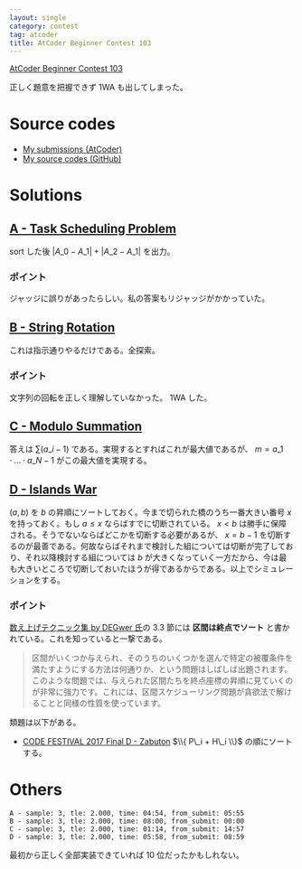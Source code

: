 ```yaml
---
layout: single
category: contest
tag: atcoder
title: AtCoder Beginner Contest 103
---
```


[AtCoder Beginner Contest 103](https://atcoder.jp/contests/abc103)

正しく題意を把握できず 1WA も出してしまった。

# Source codes

- [My submissions (AtCoder)](https://atcoder.jp/contests/abc103/submissions?f.User=kazunetakahashi)
- [My source codes (GitHub)](https://github.com/kazunetakahashi/atcoder/tree/master/2018/0721_ABC103)

# Solutions

## [A - Task Scheduling Problem](https://atcoder.jp/contests/abc103/tasks/abc103_a)

sort した後 $\lvert A\_0 - A\_1 \rvert + \lvert A\_2 - A\_1 \rvert$ を出力。

### ポイント

ジャッジに誤りがあったらしい。私の答案もリジャッジがかかっていた。

## [B - String Rotation](https://atcoder.jp/contests/abc103/tasks/abc103_b)

これは指示通りやるだけである。全探索。

### ポイント

文字列の回転を正しく理解していなかった。 1WA した。

## [C - Modulo Summation](https://atcoder.jp/contests/abc103/tasks/abc103_c)

答えは $\sum (a\_i - 1)$ である。実現するとすればこれが最大値であるが、 $m = a\_1 \cdot \dots \cdot a\_N - 1$ がこの最大値を実現する。

## [D - Islands War](https://atcoder.jp/contests/abc103/tasks/abc103_d)

$(a, b)$ を $b$ の昇順にソートしておく。今まで切られた橋のうち一番大きい番号 $x$ を持っておく。もし $a \leq x$ ならばすでに切断されている。 $x < b$ は勝手に保障される。そうでないならばどこかを切断する必要があるが、 $x = b - 1$ を切断するのが最善である。何故ならばそれまで検討した組については切断が完了しており、それ以降検討する組については $b$ が大きくなっていく一方だから、今は最も大きいところで切断しておいたほうが得であるからである。以上でシミュレーションをする。

### ポイント

[数え上げテクニック集 by DEGwer 氏](http://d.hatena.ne.jp/DEGwer/20171220)の 3.3 節には **区間は終点でソート** と書かれている。これを知っていると一撃である。

> 区間がいくつか与えられ、そのうちのいくつかを選んで特定の被覆条件を満たすようにする方法は何通りか、という問題はしばしば出題されます。このような問題では、与えられた区間たちを終点座標の昇順に見ていくのが非常に強力です。これには、区間スケジューリング問題が貪欲法で解けることと同様の性質を使っています。

類題は以下がある。

- [CODE FESTIVAL 2017 Final D - Zabuton](https://cf17-final-open.contest.atcoder.jp/tasks/cf17_final_d) $\\{ P\_i + H\_i \\}$ の順にソートする。

# Others

```
A - sample: 3, tle: 2.000, time: 04:54, from_submit: 05:55
B - sample: 3, tle: 2.000, time: 08:00, from_submit: 00:00
C - sample: 3, tle: 2.000, time: 01:14, from_submit: 14:57
D - sample: 3, tle: 2.000, time: 05:58, from_submit: 08:59
```

最初から正しく全部実装できていれば 10 位だったかもしれない。
